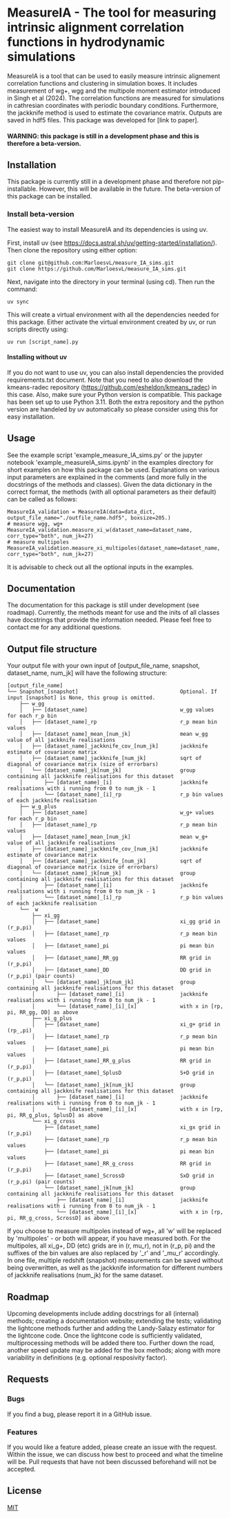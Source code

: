 # MeasureIA - The tool for measuring intrinsic alignment correlation functions in hydrodynamic simulations

MeasureIA is a tool that can be used to easily measure intrinsic alignement correlation functions and clustering in simulation boxes.
It includes measurement of wg+, wgg and the multipole moment estimator introduced in Singh et al (2024).
The correlation functions are measured for simulations in cathresian coordinates with periodic boundary conditions.
Furthermore, the jackknife method is used to estimate the covariance matrix.
Outputs are saved in hdf5 files.
This package was developed for [link to paper].

#### WARNING: this package is still in a development phase and this is therefore a beta-version.

## Installation

This package is currently still in a development phase and therefore not pip-installable. However, this will be
available in the future. The beta-version of this package can be installed.

### Install beta-version

The easiest way to install MeasureIA and its dependencies is using uv.

First, install uv (see https://docs.astral.sh/uv/getting-started/installation/).
Then clone the repository using either option:

```angular2html
git clone git@github.com:MarloesvL/measure_IA_sims.git
git clone https://github.com/MarloesvL/measure_IA_sims.git
```

Next, navigate into the directory in your terminal (using cd).
Then run the command:

```angular2html
uv sync
```

This will create a virtual environment with all the dependencies needed for this package.
Either activate the virtual environment created by uv, or run scripts directly using:

```angular2html
uv run [script_name].py
```

#### Installing without uv

If you do not want to use uv, you can also install dependencies the provided requirements.txt document.
Note that you need to also download the kmeans-radec repository (https://github.com/esheldon/kmeans_radec) in this case.
Also, make sure your Python version is compatible. This package has been set up to use Python 3.11.
Both the extra repository and the python version are handeled by uv automatically so please consider using this for
easy installation.

## Usage

See the example script 'example_measure_IA_sims.py' or the jupyter notebook 'example_measureIA_sims.ipynb' in the
examples directory for short examples on how this package can be used.
Explanations on various input parameters are explained in the comments (and more fully in the docstrings of the methods
and classes).
Given the data dictionary in the correct format, the methods (with all optional parameters as their default)
can be called as follows:

```angular2html
MeasureIA_validation = MeasureIA(data=data_dict, output_file_name="./outfile_name.hdf5", boxsize=205.)
# measure wgg, wg+
MeasureIA_validation.measure_xi_w(dataset_name=dataset_name, corr_type="both", num_jk=27)
# measure multipoles
MeasureIA_validation.measure_xi_multipoles(dataset_name=dataset_name, corr_type="both", num_jk=27)
```

It is advisable to check out all the optional inputs in the examples.

## Documentation

The documentation for this package is still under development (see roadmap). Currently, the methods meant for use and
the inits of all classes have docstrings that provide the information needed. Please feel free to contact me for any
additional questions.

## Output file structure
Your output file with your own input of [output_file_name, snapshot, dataset_name, num_jk] will have the following structure:

```
[output_file_name]  
└── Snapshot_[snapshot]                                 Optional. If input [snapshot] is None, this group is omitted.
	├── w_gg
	│	├── [dataset_name]								w_gg values for each r_p bin
	│	├── [dataset_name]_rp							r_p mean bin values
	│	├── [dataset_name]_mean_[num_jk]				mean w_gg value of all jackknife realisations
	│	├── [dataset_name]_jackknife_cov_[num_jk]		jackknife estimate of covariance matrix
	│	├── [dataset_name]_jackknife_[num_jk]			sqrt of diagonal of covariance matrix (size of errorbars)
	│	└── [dataset_name]_jk[num_jk]					group containing all jackknife realisations for this dataset
	│		├── [dataset_name]_[i]						jackknife realisations with i running from 0 to num_jk - 1
	│		└── [dataset_name]_[i]_rp					r_p bin values of each jackknife realisation
	├── w_g_plus
	│	├── [dataset_name]								w_g+ values for each r_p bin
	│	├── [dataset_name]_rp							r_p mean bin values
	│	├── [dataset_name]_mean_[num_jk]				mean w_g+ value of all jackknife realisations
	│	├── [dataset_name]_jackknife_cov_[num_jk]		jackknife estimate of covariance matrix
	│	├── [dataset_name]_jackknife_[num_jk]			sqrt of diagonal of covariance matrix (size of errorbars)
	│	└── [dataset_name]_jk[num_jk]					group containing all jackknife realisations for this dataset
	│		├── [dataset_name]_[i]						jackknife realisations with i running from 0 to num_jk - 1
	│		└── [dataset_name]_[i]_rp					r_p bin values of each jackknife realisation
	└──  w
		├── xi_gg
		│	├── [dataset_name]							xi_gg grid in (r_p,pi)
		│	├── [dataset_name]_rp						r_p mean bin values
		│	├── [dataset_name]_pi						pi mean bin values
		│	├── [dataset_name]_RR_gg					RR grid in (r_p,pi)
		│	├── [dataset_name]_DD						DD grid in (r_p,pi) (pair counts)
		│	└── [dataset_name]_jk[num_jk]				group containing all jackknife realisations for this dataset
		│		├── [dataset_name]_[i] 					jackknife realisations with i running from 0 to num_jk - 1
		│		└── [dataset_name]_[i]_[x]				with x in [rp, pi, RR_gg, DD] as above
		├── xi_g_plus
		│	├── [dataset_name]							xi_g+ grid in (rp_,pi)
		│	├── [dataset_name]_rp						r_p mean bin values
		│	├── [dataset_name]_pi						pi mean bin values
		│	├── [dataset_name]_RR_g_plus				RR grid in (r_p,pi)
		│	├── [dataset_name]_SplusD					S+D grid in (r_p,pi)
		│	└── [dataset_name]_jk[num_jk]				group containing all jackknife realisations for this dataset
		│		├── [dataset_name]_[i] 					jackknife realisations with i running from 0 to num_jk - 1
		│		└── [dataset_name]_[i]_[x]				with x in [rp, pi, RR_g_plus, SplusD] as above
		└── xi_g_cross
			├── [dataset_name]							xi_gx grid in (r_p,pi)
			├── [dataset_name]_rp						r_p mean bin values
			├── [dataset_name]_pi						pi mean bin values
			├── [dataset_name]_RR_g_cross				RR grid in (r_p,pi)
			├── [dataset_name]_ScrossD					SxD grid in (r_p,pi) (pair counts)
			└── [dataset_name]_jk[num_jk]				group containing all jackknife realisations for this dataset
				├── [dataset_name]_[i] 					jackknife realisations with i running from 0 to num_jk - 1
				└── [dataset_name]_[i]_[x]				with x in [rp, pi, RR_g_cross, ScrossD] as above

```
If you choose to measure multipoles instead of wg+, all 'w' will be replaced by 'multipoles' - or both will appear, if you have measured both.
For the multipoles, all xi_g+, DD (etc) grids are in (r, mu_r), not in (r_p, pi) and the suffixes of the bin values are also replaced by '_r' and '_mu_r' accordingly.
In one file, multiple redshift (snapshot) measurements can be saved without being overwritten, as well as the jackknife
information for different numbers of jackknife realisations (num_jk) for the same dataset.

## Roadmap

Upcoming developments include adding docstrings for all (internal) methods; creating a documentation website; extending
the tests; validating the lightcone methods further and adding the Landy-Salazy estimator for the lightcone code.
Once the lightcone code is sufficiently validated, multiprocessing methods will be added there too.
Further down the road, another speed update may be added for the box methods; along with more variability
in definitions (e.g. optional resposivity factor).

## Requests

### Bugs

If you find a bug, please report it in a GitHub issue.

### Features

If you would like a feature added, please create an issue with the request. Within the issue, we can discuss how best
to proceed and what the timeline will be. Pull requests that have not been discussed beforehand will not be accepted.

## License

[MIT](https://choosealicense.com/licenses/mit/)
